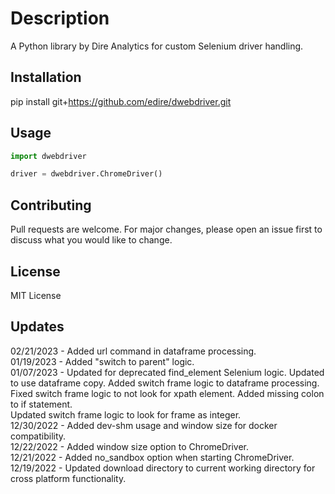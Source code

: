 # Description

A Python library by Dire Analytics for custom Selenium driver handling.

## Installation

pip install git+https://github.com/edire/dwebdriver.git

## Usage

```python
import dwebdriver

driver = dwebdriver.ChromeDriver()
```

## Contributing

Pull requests are welcome. For major changes, please open an issue first to discuss what you would like to change.

## License

MIT License

## Updates

02/21/2023 - Added url command in dataframe processing.<br>
01/19/2023 - Added "switch to parent" logic.<br>
01/07/2023 - Updated for deprecated find_element Selenium logic.  Updated to use dataframe copy.  Added switch frame logic to dataframe processing.  Fixed switch frame logic to not look for xpath element.  Added missing colon to if statement.<br>
Updated switch frame logic to look for frame as integer.<br>
12/30/2022 - Added dev-shm usage and window size for docker compatibility.<br>
12/22/2022 - Added window size option to ChromeDriver.<br>
12/21/2022 - Added no_sandbox option when starting ChromeDriver.<br>
12/19/2022 - Updated download directory to current working directory for cross platform functionality.